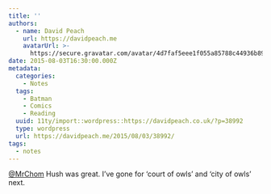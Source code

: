 ```yaml
---
title: ''
authors:
  - name: David Peach
    url: https://davidpeach.me
    avatarUrl: >-
      https://secure.gravatar.com/avatar/4d7faf5eee1f055a85788c44936b8995eaab6dfb004e7854ec747ccb272e91ee?s=96&d=mm&r=g
date: 2015-08-03T16:30:00.000Z
metadata:
  categories:
    - Notes
  tags:
    - Batman
    - Comics
    - Reading
  uuid: 11ty/import::wordpress::https://davidpeach.co.uk/?p=38992
  type: wordpress
  url: https://davidpeach.me/2015/08/03/38992/
tags:
  - notes
---
```

[@MrChom](https://twitter.com/MrChom) Hush was great. I’ve gone for ‘court of owls’ and ‘city of owls’ next.